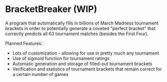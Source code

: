 # BracketBreaker (WIP)
A program that automatically fills in billions of March Madness tournament brackets in order to potentially generate a coveted "perfect bracket" that correctly predicts all 63 tournament matches (besides the First Four).

Planned Features:
* Lots of customization - allowing for use in pretty much any tournament
* Use of sigmoid function for tournament ratings
* Automatic generation and storage of filled-out tournament brackets
* Verification and statistics of tournament brackets that remain correct for a certain number of games